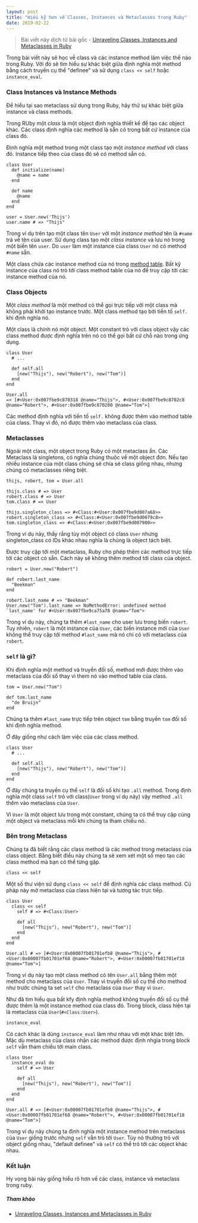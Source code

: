 ```yaml
---
layout: post
title: "Hiểu kỹ hơn về Classes, Instances và Metaclasses trong Ruby"
date: 2019-02-22
---
```


> Bài viết này dịch từ bài gốc - [Unraveling Classes, Instances and Metaclasses in Ruby](https://blog.appsignal.com/2019/02/05/ruby-magic-classes-instances-and-metaclasses.html)

Trong bài viết này sẽ học về class và các instance method làm việc thế nào trong Ruby. Với đó sẽ tìm hiểu sự khác biệt giữa định nghĩa một method bằng cách truyền cụ thể "definee" và sử dụng `class << self` hoặc `instance_eval`.

### Class Instances và Instance Methods
Để hiểu tại sao metaclass sử dụng trong Ruby, hãy thử sự khác biệt giữa instance và class methods.

Trong RUby một *class* là một object định nghĩa thiết kế để tạo các object khác. Các class định nghĩa các method là sẵn có trong bất cứ instance của class đó.

Định nghĩa một method trong một class tạo một *instance method* với class đó. Instance tiếp theo của class đó sẽ có method sẵn có.

```
class User
  def initialize(name)
    @name = name
  end

  def name
    @name
  end
end

user = User.new('Thijs')
user.name # => "Thijs"
```

Trong ví dụ trên tạo một class tên `User` với một *instance method* tên là `#name` trả về tên của user. Sử dụng class tạo một *class instance* và lưu nó trong một biến tên `user`. Do `user` làm một instance của class `User` nó có method `#name` sẵn.

Một class chứa các instance method của nó trong [method table](https://en.wikipedia.org/wiki/Virtual_method_table). Bất kỹ instance của class nó trỏ tới class method table của nó để truy cập tới các instance method của nó.

### Class Objects
Một *class method* là một method có thể gọi trực tiếp với một class mà không phải khởi tạo instance trước. Một class method tạo bởi tiền tố `self.` khi định nghĩa nó.

Một class là chính nó một object. Một constant trỏ với class object vậy các class method được định nghĩa trên nó có thể gọi bất cứ chỗ nào trong ứng dụng.

```
class User
  # ...

  def self.all
    [new("Thijs"), new("Robert"), new("Tom")]
  end
end

User.all
=> [#<User:0x007fbe9c870318 @name="Thijs">, #<User:0x007fbe9c8702c8 @name="Robert">, #<User:0x007fbe9c870200 @name="Tom">]
```

Các method định nghĩa với tiền tố `self.` không được thêm vào method table của class. Thay vì đó, nó được thêm vào metaclass của class.

### Metaclasses

Ngoài một class, một object trong Ruby có một metaclass ẩn. Các Metaclass là singletons, có nghĩa chúng thuộc về một object đơn. Nếu tạo nhiều instance của một class chúng sẽ chia sẻ class giống nhau, nhưng chúng có metaclasses riêng biệt.

```
thijs, robert, tom = User.all

thijs.class # => User
robert.class # => User
tom.class # => User

thijs.singleton_class => #<Class:#<User:0x007fbe9d007a68>>
robert.singleton_class => #<Class:#<User:0x007fbe9d0079c8>>
tom.singleton_class => #<Class:#<User:0x007fbe9d007900>>
```
Trong ví dụ này, thấy rằng tùy một object có class `User` nhưng singleton_class có IDs khác nhau nghĩa là chúng là object tách biệt.

Được truy cập tới một metaclass, Ruby cho phép thêm các method trực tiếp tới các object có sẵn. Cách này sẽ không thêm method tới class của object.

```
robert = User.new("Robert")

def robert.last_name
  "Beekman"
end

robert.last_name # => "Beekman"
User.new("Tom").last_name => NoMethodError: undefined method `last_name' for #<User:0x007fbe9ca75a78 @name="Tom">
```

Trong ví dụ này, chúng ta thêm `#last_name` cho user lưu trong biến `robert`. Tuy nhiên, `robert` là một instance của `User`, các biến instance mới của `User` không thể truy cập tới method `#last_name` mà nó chỉ có với metaclass của `robert`.

### `self` là gì?

Khi định nghĩa một method và truyền đối số, method mới được thêm vào metaclass của đối số thay vì them nó vào method table của class.

```
tom = User.new("Tom")

def tom.last_name
  "de Bruijn"
end
```

Chúng ta thêm `#last_name` trực tiếp trên object `tom` bằng truyền `tom` đối số khi định nghĩa method.

Ở đây giống như cách làm việc của các class method.

```
class User
  # ...

  def self.all
    [new("Thijs"), new("Robert"), new("Tom")]
  end
end
```

Ở đây chúng ta truyền cụ thể `self` là đối số khi tạo `.all` method. Trong định nghĩa một class `self` trỏ với class(`User` trong ví dụ này) vậy method `.all` thêm vào metaclass của `User`.

Vì `User` là một object lưu trong một constant, chúng ta có thể truy cập cùng một object và metaclass mỗi khi chúng ta tham chiếu nó.

### Bên trong Metaclass

Chúng ta đã biết rằng các class method là các method trong metaclass của class object. Bằng biết điều này chúng ta sẽ xem xét một số mẹo tạo các class method mà bạn có thể từng gặp.

`class << self`

Một số thư viện sử dụng `class << self` để định nghĩa các class method. Cú pháp này mở metaclass của class hiện tại và tương tác trực tiếp.

```
class User
  class << self
    self # => #<Class:User>

    def all
      [new("Thijs"), new("Robert"), new("Tom")]
    end
  end
end

User.all # => [#<User:0x00007fb01701efb8 @name="Thijs">, #<User:0x00007fb01701ef68 @name="Robert">, #<User:0x00007fb01701ef18 @name="Tom">]

```

Trong ví dụ này tạo một class method có tên `User.all` bằng thêm một method cho metaclass của `User`. Thay vì truyền đối số cụ thể cho method như trước chúng ta set `self` cho metaclass của `User` thay vì `User`.

Như đã tìm hiểu qua bất kfy định nghĩa method không truyền đối số cụ thể được thêm là một instance method của class đó. Trong block, class hiện tại là metaclass của `User`(`#<Class:User>`).

`instance_eval`

Có cách khác là dùng `instance_eval` làm như nhau với một khác biệt lớn. Mặc dù metaclass của class nhận các method được định nhgĩa trong block `self` vẫn tham chiếu tới main class.

```
class User
  instance_eval do
    self # => User

    def all
      [new("Thijs"), new("Robert"), new("Tom")]
    end
  end
end

User.all # => [#<User:0x00007fb01701efb8 @name="Thijs">, #<User:0x00007fb01701ef68 @name="Robert">, #<User:0x00007fb01701ef18 @name="Tom">]
```

Trong ví dụ này chúng ta định nghĩa một instance method trên metaclass của `User` giống trước nhưng `self` vẫn trỏ tới `User`. Tùy nó thường trỏ với object giống nhau, "default definee" và `self` có thể trỏ tới các object khác nhau.

### Kết luận
Hy vọng bài này giống hiểu rõ hơn về các class, instance và metaclass trong ruby.

##### Tham khảo
- [Unraveling Classes, Instances and Metaclasses in Ruby](https://blog.appsignal.com/2019/02/05/ruby-magic-classes-instances-and-metaclasses.html)
